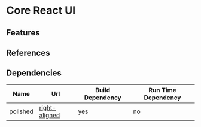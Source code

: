 # Core React UI

## Features

## References

## Dependencies

| Name     | Url                                                            | Build Dependency | Run Time Dependency |
| -------- | -------------------------------------------------------------- | ---------------- | ------------------- |
| polished | [right-aligned](https://github.com/styled-components/polished) | yes              | no                  |
